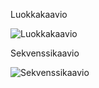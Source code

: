 Luokkakaavio


![Luokkakaavio](https://github.com/Jikke/ot-harjoitustyo/blob/master/dokumentaatio/kuvat/luokkakaavio.png)


Sekvenssikaavio


![Sekvenssikaavio](https://github.com/Jikke/ot-harjoitustyo/blob/master/dokumentaatio/kuvat/sekvenssikaavio.png)
